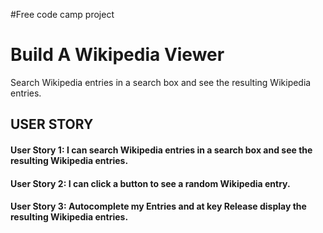 #Free code camp project

# Build A Wikipedia Viewer
Search Wikipedia entries in a search box and see the resulting Wikipedia entries.

## USER STORY

#### User Story 1: I can search Wikipedia entries in a search box and see the resulting Wikipedia entries.
#### User Story 2: I can click a button to see a random Wikipedia entry.
#### User Story 3: Autocomplete my Entries and at key Release display the resulting Wikipedia entries.
